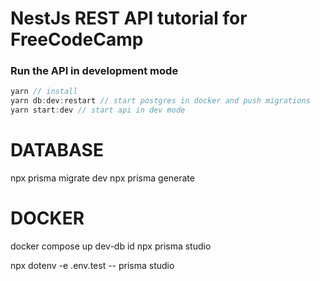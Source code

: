 # NestJs REST API tutorial for FreeCodeCamp

### Run the API in development mode

```javascript
yarn // install
yarn db:dev:restart // start postgres in docker and push migrations
yarn start:dev // start api in dev mode
```

# DATABASE

npx prisma migrate dev
npx prisma generate

# DOCKER

docker compose up dev-db id
npx prisma studio

npx dotenv -e .env.test -- prisma studio
